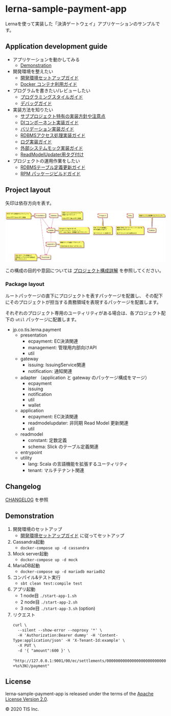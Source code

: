 # lerna-sample-payment-app

Lernaを使って実装した「決済ゲートウェイ」アプリケーションのサンプルです。

## Application development guide

- アプリケーションを動かしてみる
    - [Demonstration](#demonstration)
- 開発環境を整えたい
    - [開発環境セットアップガイド](./docs/開発環境セットアップガイド.md)
    - [Docker コンテナ利用ガイド](./docker/README.md)
- プログラムを書きたい/レビューしたい
    - [プログラミングスタイルガイド](./docs/プログラミングスタイルガイド.md)
    - [デバッグガイド](./docs/デバッグガイド.md)
- 実装方法を知りたい
    - [サブプロジェクト特有の実装方針や注意点](docs/projects/README.md)
    - [DIコンポーネント実装ガイド](docs/DIコンポーネント実装ガイド.md)
    - [バリデーション実装ガイド](docs/バリデーション実装ガイド.md)
    - [RDBMSアクセス処理実装ガイド](docs/RDBMSアクセス処理実装ガイド.md)
    - [ログ実装ガイド](docs/ログ実装ガイド.md)
    - [外部システムモック実装ガイド](docs/外部システムモック実装ガイド.md)
    - [ReadModelUpdater用タグ付け](docs/projects/application/ReadModelUpdater用タグ付け.md)
- プロジェクトの運用作業をしたい
    - [RDBMSテーブル定義更新ガイド](docs/RDBMSテーブル定義更新ガイド.md)
    - [RPM パッケージビルドガイド](docs/RPMパッケージビルドガイド.md)

## Project layout

矢印は依存方向を表す。

![](docs/uml/images/projects.png)

この構成の目的や意図については [プロジェクト構成詳解](docs/プロジェクト構成詳解.md) を参照してください。

### Package layout

ルートパッケージの直下にプロジェクトを表すパッケージを配置し、
その配下にそのプロジェクトが担当する責務領域を表現するパッケージを配置します。

それぞれのプロジェクト専用のユーティリティがある場合は、各プロジェクト配下の `util` パッケージに配置します。

- jp.co.tis.lerna.payment
    - presentation
        - ecpayment: EC決済関連
        - management: 管理用内部向けAPI
        - util
    - gateway
        - issuing: IssuingService関連
        - notification: 通知関連
    - adapter （application と gateway のパッケージ構成をマージ）
        - ecpayment
        - issuing
        - notification
        - util
        - wallet
    - application
        - ecpayment: EC決済関連
        - readmodelupdater: 非同期 Read Model 更新関連
        - util
    - readmodel
        - constant: 定数定義
        - schema: Slick のテーブル定義関連
    - entrypoint
    - utility
        - lang: Scala の言語機能を拡張するユーティリティ
        - tenant: マルチテナント関連

## Changelog

[CHANGELOG](CHANGELOG.md) を参照

## Demonstration
1. 開発環境のセットアップ
    - [開発環境セットアップガイド](./docs/開発環境セットアップガイド.md) に従ってセットアップ
1. Cassandra起動
    - `docker-compose up -d cassandra`
1. Mock server起動
    - `docker-compose up -d mock`
1. MariaDB起動
   - `docker-compose up -d mariadb mariadb2`
1. コンパイル&テスト実行
   - `sbt clean test:compile test`
1. アプリ起動
    - 1 node目 `./start-app-1.sh`
    - 2 node目 `./start-app-2.sh`
    - 3 node目 `./start-app-3.sh` (option)
1. リクエスト
    ```shell
    curl \
      --silent --show-error --noproxy '*' \
      -H 'Authorization:Bearer dummy' -H 'Content-Type:application/json' -H 'X-Tenant-Id:example' \
      -X PUT \
      -d '{ "amount":600 }' \
      "http://127.0.0.1:9001/00/ec/settlements/000000000000000000000000000000000000002/$(date +%s%3N)/payment"
    ```

## License

lerna-sample-payment-app is released under the terms of the [Apache License Version 2.0](LICENSE).

© 2020 TIS Inc.
